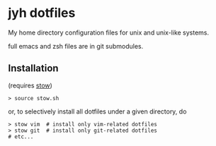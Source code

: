 # jyh dotfiles

My home directory configuration files for unix and unix-like systems. 

full emacs and zsh files are in git submodules.

## Installation

(requires [stow](https://gnu.org/software/stow))

```
> source stow.sh
```

or, to selectively install all dotfiles under a given directory, do

```
> stow vim  # install only vim-related dotfiles
> stow git  # install only git-related dotfiles
# etc...
```
